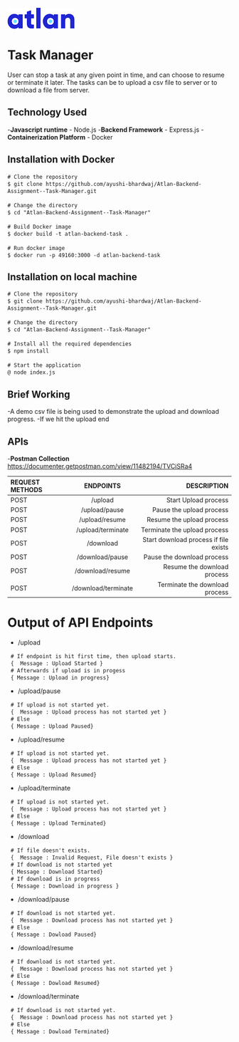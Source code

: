 ![Atlan-Logo](public/atlan.png)

# Task Manager

User can stop a task at any given point in time, and can choose to resume or terminate it later. The tasks can be to upload a csv file to server or to download a file from server.

## Technology Used

-**Javascript runtime** - Node.js 
-**Backend Framework** - Express.js 
-**Containerization Platform** - Docker

## Installation with Docker

```
# Clone the repository
$ git clone https://github.com/ayushi-bhardwaj/Atlan-Backend-Assignment--Task-Manager.git

# Change the directory
$ cd "Atlan-Backend-Assignment--Task-Manager"

# Build Docker image
$ docker build -t atlan-backend-task .

# Run docker image
$ docker run -p 49160:3000 -d atlan-backend-task
```

## Installation on local machine

```
# Clone the repository
$ git clone https://github.com/ayushi-bhardwaj/Atlan-Backend-Assignment--Task-Manager.git

# Change the directory
$ cd "Atlan-Backend-Assignment--Task-Manager"

# Install all the required dependencies
$ npm install

# Start the application
@ node index.js
```

## Brief Working

-A demo csv file is being used to demonstrate the upload and download progress.
-If we hit the upload end

## APIs

-**Postman Collection** https://documenter.getpostman.com/view/11482194/TVCiSRa4

| REQUEST METHODS |      ENDPOINTS      |                           DESCRIPTION |
| :-------------- | :-----------------: | ------------------------------------: |
| POST            |       /upload       |                  Start Upload process |
| POST            |    /upload/pause    |              Pause the upload process |
| POST            |   /upload/resume    |             Resume the upload process |
| POST            |  /upload/terminate  |          Terminate the upload process |
| POST            |      /download      | Start download process if file exists |
| POST            |   /download/pause   |            Pause the download process |
| POST            |  /download/resume   |           Resume the download process |
| POST            | /download/terminate |        Terminate the download process |

# Output of API Endpoints

- /upload

```
 # If endpoint is hit first time, then upload starts.
 {  Message : Upload Started }
 # Afterwards if upload is in progess
 { Message : Upload in progress}
```

- /upload/pause

```
 # If upload is not started yet.
 {  Message : Upload process has not started yet }
 # Else
 { Message : Upload Paused}
```

- /upload/resume

```
 # If upload is not started yet.
 {  Message : Upload process has not started yet }
 # Else
 { Message : Upload Resumed}
```

- /upload/terminate

```
 # If upload is not started yet.
 {  Message : Upload process has not started yet }
 # Else
 { Message : Upload Terminated}
```

- /download

```
 # If file doesn't exists.
 {  Message : Invalid Request, File doesn't exists }
 # If download is not started yet
 { Message : Download Started}
 # If download is in progress
 { Message : Download in progress }
```

- /download/pause

```
 # If download is not started yet.
 {  Message : Download process has not started yet }
 # Else
 { Message : Dowload Paused}
```

- /download/resume

```
 # If download is not started yet.
 {  Message : Download process has not started yet }
 # Else
 { Message : Dowload Resumed}
```

- /download/terminate

```
 # If download is not started yet.
 {  Message : Download process has not started yet }
 # Else
 { Message : Dowload Terminated}
```
